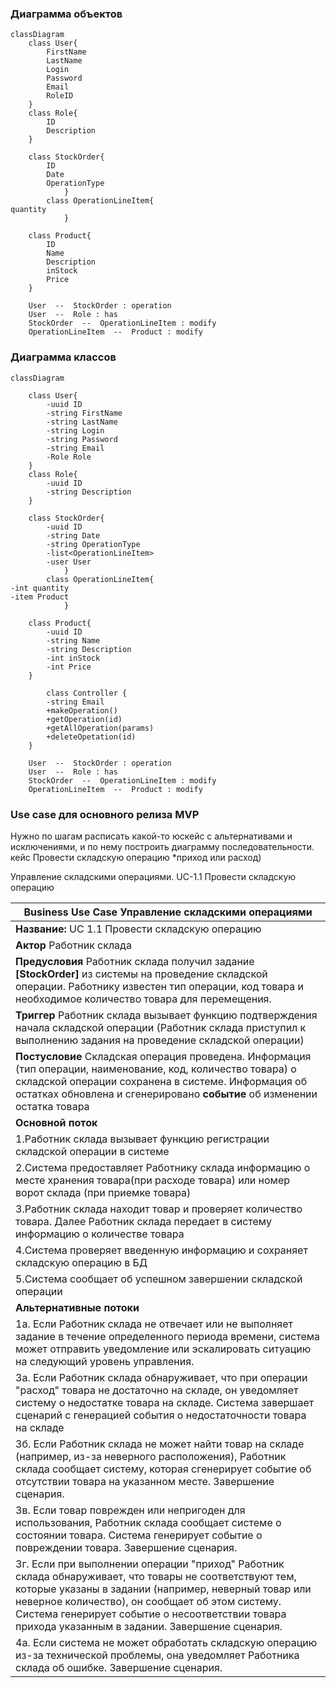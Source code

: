 ### Диаграмма объектов

```mermaid
classDiagram
    class User{
        FirstName
        LastName
        Login
        Password
        Email
        RoleID   
    }
    class Role{
        ID
        Description
    }
    
    class StockOrder{
        ID
        Date
        OperationType
            }
        class OperationLineItem{
quantity
            }
    
    class Product{
        ID
        Name
        Description
        inStock
        Price
    }
    
    User  --  StockOrder : operation
    User  --  Role : has
    StockOrder  --  OperationLineItem : modify
    OperationLineItem  --  Product : modify
```

### Диаграмма классов

```mermaid
classDiagram

    class User{
        -uuid ID
        -string FirstName
        -string LastName
        -string Login
        -string Password
        -string Email
        -Role Role   
    }
    class Role{
        -uuid ID
        -string Description
    }
    
    class StockOrder{
        -uuid ID
        -string Date
        -string OperationType
        -list<OperationLineItem>
        -user User
            }
        class OperationLineItem{
-int quantity
-item Product
            }
    
    class Product{
        -uuid ID
        -string Name
        -string Description
        -int inStock
        -int Price
    }
    
        class Controller {
        -string Email
        +makeOperation()
        +getOperation(id)
        +getAllOperation(params)
        +deleteOpetation(id)
    }
    
    User  --  StockOrder : operation
    User  --  Role : has
    StockOrder  --  OperationLineItem : modify
    OperationLineItem  --  Product : modify
```

### Use case для основного релиза MVP

Нужно по шагам расписать какой-то юскейс с альтернативами и исключениями, и по нему построить диаграмму последовательности. кейс Провести складскую операцию *приход или расход)

Управление складскими операциями.
UC-1.1 Провести складскую операцию

| Business Use Case Управление складскими операциями|  
|--|
| **Название:** UC 1.1 Провести складскую операцию  |
| **Актор** Работник склада  |
| **Предусловия** Работник склада получил задание **[StockOrder]** из системы на проведение складской операции. Работнику известен тип операции, код товара и необходимое количество товара для перемещения.   |
| **Триггер** Работник склада вызывает функцию  подтверждения начала складской операции (Работник склада приступил к выполнению задания на проведение складской операции) |
| **Постусловие** Складская операция проведена. Информация (тип операции, наименование, код, количество товара) о складской операции сохранена в системе. Информация об остатках обновлена и сгенерировано **событие** об изменении остатка товара  |
| **Основной поток** | 
| 1.Работник склада вызывает функцию регистрации складской операции в системе  |
| 2.Система предоставляет Работнику склада информацию о месте хранения товара(при расходе товара) или номер ворот склада (при приемке товара) |
| 3.Работник склада находит товар и проверяет количество товара. Далее Работник склада передает в систему информацию о количестве товара  |
| 4.Система проверяет введенную информацию и сохраняет складскую операцию в БД  |
| 5.Система сообщает об успешном завершении складской операции |
| **Альтернативные потоки** | 
| 1а. Если Работник склада не отвечает или не выполняет задание в течение определенного периода времени, система может отправить уведомление или эскалировать ситуацию на следующий уровень управления. |
| 3а. Если Работник склада обнаруживает, что при операции "расход" товара не достаточно на складе, он уведомляет систему о недостатке товара на складе. Система завершает сценарий с генерацией события о недостаточности товара на складе |
| 3б. Если Работник склада не может найти товар на складе (например, из-за неверного расположения), Работник склада сообщает систему, которая сгенерирует событие об отсутствии товара на указанном месте.  Завершение сценария.| 
| 3в. Если товар поврежден или непригоден для использования, Работник склада сообщает системе о состоянии товара. Система генерирует событие о повреждении товара. Завершение сценария. |
| 3г.  Если при выполнении операции "приход" Работник склада обнаруживает, что товары не соответствуют тем, которые указаны в задании (например, неверный товар или неверное количество), он сообщает об этом систему. Система генерирует событие о несоответствии товара прихода указанным в задании. Завершение сценария.|
|4а. Если система не может обработать складскую операцию из-за технической проблемы, она уведомляет Работника склада об ошибке. Завершение сценария.|

